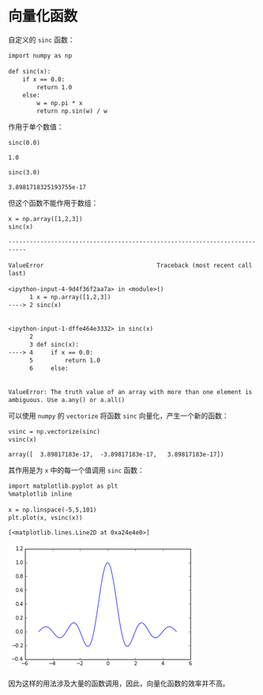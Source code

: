 # 向量化函数

自定义的 `sinc` 函数：


```
import numpy as np

def sinc(x):
    if x == 0.0:
        return 1.0
    else:
        w = np.pi * x
        return np.sin(w) / w
```

作用于单个数值：


```
sinc(0.0)
```




    1.0




```
sinc(3.0)
```




    3.8981718325193755e-17



但这个函数不能作用于数组：


```
x = np.array([1,2,3])
sinc(x)
```


    ---------------------------------------------------------------------------

    ValueError                                Traceback (most recent call last)

    <ipython-input-4-9d4f36f2aa7a> in <module>()
          1 x = np.array([1,2,3])
    ----> 2 sinc(x)
    

    <ipython-input-1-dffe464e3332> in sinc(x)
          2 
          3 def sinc(x):
    ----> 4     if x == 0.0:
          5         return 1.0
          6     else:
    

    ValueError: The truth value of an array with more than one element is ambiguous. Use a.any() or a.all()


可以使用 `numpy` 的 `vectorize` 将函数 `sinc` 向量化，产生一个新的函数：


```
vsinc = np.vectorize(sinc)
vsinc(x)
```




    array([  3.89817183e-17,  -3.89817183e-17,   3.89817183e-17])



其作用是为 `x` 中的每一个值调用 `sinc` 函数：


```
import matplotlib.pyplot as plt
%matplotlib inline

x = np.linspace(-5,5,101)
plt.plot(x, vsinc(x))
```




    [<matplotlib.lines.Line2D at 0xa24e4e0>]




    
![png](03.14-vectorizing-functions_files/03.14-vectorizing-functions_11_1.png)
    


因为这样的用法涉及大量的函数调用，因此，向量化函数的效率并不高。
